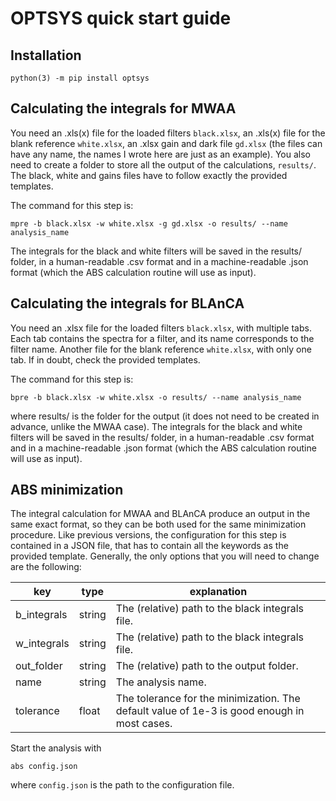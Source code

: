 # OPTSYS quick start guide

## Installation

    python(3) -m pip install optsys

## Calculating the integrals for MWAA

You need an .xls(x) file for the loaded filters `black.xlsx`, an .xls(x) file for the blank reference `white.xlsx`, an .xlsx gain and dark file `gd.xlsx` (the files can have any name, the names I wrote here are just as an example). You also need to create a folder to store all the output of the calculations, `results/`. The black, white and gains files have to follow exactly the provided templates. 

The command for this step is:

    mpre -b black.xlsx -w white.xlsx -g gd.xlsx -o results/ --name analysis_name
The integrals for the black and white filters will be saved in the results/ folder, in a human-readable .csv format and in a machine-readable .json format (which the ABS calculation routine will use as input).

## Calculating the integrals for BLAnCA

You need an .xlsx file for the loaded filters `black.xlsx`, with multiple tabs. Each tab contains the spectra for a filter, and its name corresponds to the filter name. Another file for the blank reference `white.xlsx`, with only one tab. If in doubt, check the provided templates.

The command for this step is:

    bpre -b black.xlsx -w white.xlsx -o results/ --name analysis_name
where results/ is the folder for the output (it does not need to be created in advance, unlike the MWAA case).  The integrals for the black and white filters will be saved in the results/ folder, in a human-readable .csv format and in a machine-readable .json format (which the ABS calculation routine will use as input).

## ABS minimization

The integral calculation for MWAA and BLAnCA produce an output in the same exact format, so they can be both used for the same minimization procedure. Like previous versions, the configuration for this step is contained in a JSON file, that has to contain all the keywords as the provided template. Generally, the only options that you will need to change are the following:

| **key** | **type** | **explanation** |
|---|---|---|
| b_integrals | string | The (relative) path to the black integrals file. |
| w_integrals | string | The (relative) path to the black integrals file. |
| out_folder | string | The (relative) path to the output folder. |
| name | string | The analysis name. |
| tolerance | float | The tolerance for the minimization. The default value of 1e-3 is good enough in most cases. |

Start the analysis with
    
    abs config.json
where `config.json` is the path to the configuration file.
